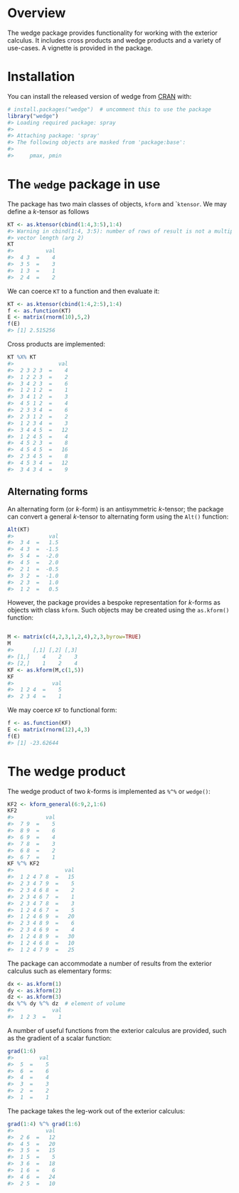 
<!-- README.md is generated from README.Rmd. Please edit that file -->
Overview
========

The wedge package provides functionality for working with the exterior calculus. It includes cross products and wedge products and a variety of use-cases. A vignette is provided in the package.

Installation
============

You can install the released version of wedge from [CRAN](https://CRAN.R-project.org) with:

``` r
# install.packages("wedge")  # uncomment this to use the package
library("wedge")
#> Loading required package: spray
#> 
#> Attaching package: 'spray'
#> The following objects are masked from 'package:base':
#> 
#>     pmax, pmin
```

The `wedge` package in use
==========================

The package has two main classes of objects, `kform` and \``ktensor`. We may define a *k*-tensor as follows

``` r
KT <- as.ktensor(cbind(1:4,3:5),1:4)
#> Warning in cbind(1:4, 3:5): number of rows of result is not a multiple of
#> vector length (arg 2)
KT
#>          val
#>  4 3  =    4
#>  3 5  =    3
#>  1 3  =    1
#>  2 4  =    2
```

We can coerce `KT` to a function and then evaluate it:

``` r
KT <- as.ktensor(cbind(1:4,2:5),1:4)
f <- as.function(KT)
E <- matrix(rnorm(10),5,2)
f(E)
#> [1] 2.515256
```

Cross products are implemented:

``` r
KT %X% KT
#>              val
#>  2 3 2 3  =    4
#>  1 2 2 3  =    2
#>  3 4 2 3  =    6
#>  1 2 1 2  =    1
#>  3 4 1 2  =    3
#>  4 5 1 2  =    4
#>  2 3 3 4  =    6
#>  2 3 1 2  =    2
#>  1 2 3 4  =    3
#>  3 4 4 5  =   12
#>  1 2 4 5  =    4
#>  4 5 2 3  =    8
#>  4 5 4 5  =   16
#>  2 3 4 5  =    8
#>  4 5 3 4  =   12
#>  3 4 3 4  =    9
```

Alternating forms
-----------------

An alternating form (or *k*-form) is an antisymmetric *k*-tensor; the package can convert a general *k*-tensor to alternating form using the `Alt()` function:

``` r
Alt(KT)
#>           val
#>  3 4  =   1.5
#>  4 3  =  -1.5
#>  5 4  =  -2.0
#>  4 5  =   2.0
#>  2 1  =  -0.5
#>  3 2  =  -1.0
#>  2 3  =   1.0
#>  1 2  =   0.5
```

However, the package provides a bespoke representation for *k*-forms as objects with class `kform`. Such objects may be created using the `as.kform()` function:

``` r

M <- matrix(c(4,2,3,1,2,4),2,3,byrow=TRUE)
M
#>      [,1] [,2] [,3]
#> [1,]    4    2    3
#> [2,]    1    2    4
KF <- as.kform(M,c(1,5))
KF
#>            val
#>  1 2 4  =    5
#>  2 3 4  =    1
```

We may coerce `KF` to functional form:

``` r
f <- as.function(KF)
E <- matrix(rnorm(12),4,3)
f(E)
#> [1] -23.62644
```

The wedge product
=================

The wedge product of two *k*-forms is implemented as `%^%` or `wedge()`:

``` r
KF2 <- kform_general(6:9,2,1:6)
KF2
#>          val
#>  7 9  =    5
#>  8 9  =    6
#>  6 9  =    4
#>  7 8  =    3
#>  6 8  =    2
#>  6 7  =    1
KF %^% KF2
#>                val
#>  1 2 4 7 8  =   15
#>  2 3 4 7 9  =    5
#>  2 3 4 6 8  =    2
#>  2 3 4 6 7  =    1
#>  2 3 4 7 8  =    3
#>  1 2 4 6 7  =    5
#>  1 2 4 6 9  =   20
#>  2 3 4 8 9  =    6
#>  2 3 4 6 9  =    4
#>  1 2 4 8 9  =   30
#>  1 2 4 6 8  =   10
#>  1 2 4 7 9  =   25
```

The package can accommodate a number of results from the exterior calculus such as elementary forms:

``` r
dx <- as.kform(1)
dy <- as.kform(2)
dz <- as.kform(3)
dx %^% dy %^% dz  # element of volume 
#>            val
#>  1 2 3  =    1
```

A number of useful functions from the exterior calculus are provided, such as the gradient of a scalar function:

``` r
grad(1:6)
#>        val
#>  5  =    5
#>  6  =    6
#>  4  =    4
#>  3  =    3
#>  2  =    2
#>  1  =    1
```

The package takes the leg-work out of the exterior calculus:

``` r
grad(1:4) %^% grad(1:6)
#>          val
#>  2 6  =   12
#>  4 5  =   20
#>  3 5  =   15
#>  1 5  =    5
#>  3 6  =   18
#>  1 6  =    6
#>  4 6  =   24
#>  2 5  =   10
```
